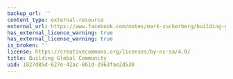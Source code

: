 ```yaml
---
backup_url: ''
content_type: external-resource
external_url: https://www.facebook.com/notes/mark-zuckerberg/building-global-community/10154544292806634/
has_external_licence_warning: true
has_external_license_warning: true
is_broken: ''
license: https://creativecommons.org/licenses/by-nc-sa/4.0/
title: Building Global Community
uid: 1827d85d-627e-42ac-861d-2963fae2d538
---
```

